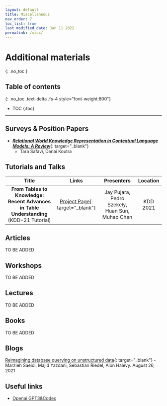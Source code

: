 ```yaml
---
layout: default
title: Miscellaneous
nav_order: 7
toc_list: true
last_modified_date: Jan 11 2022
permalink: /misc/
---
```

# Additional materials
{: .no_toc }

## Table of contents
{: .no_toc .text-delta .fs-4 style="font-weight:800"}

- TOC
{:toc}

---

## Surveys & Position Papers

- [***Relational World Knowledge Representation in Contextual Language Models: A Review***](https://arxiv.org/abs/2104.05837){: target="_blank"}
    - Tara Safavi, Danai Koutra


## Tutorials and Talks 

| Title | Links | Presenters |  Location  | 
| :------------:| :-----: | :------: | :----------: |
| **From Tables to Knowledge: Recent Advances in Table Understanding** <br> (KDD-21 Tutorial) | [Project Page](https://usc-isi-i2.github.io/KDD21Tutorial/){: target="_blank"} | Jay Pujara, Pedro Szekely, Huan Sun, Muhao Chen |  KDD 2021 |



## Articles
TO BE ADDED

## Workshops
TO BE ADDED

## Lectures 
TO BE ADDED

## Books 
TO BE ADDED

## Blogs
[Reimagining database querying on unstructured data](https://ai.facebook.com/blog/using-ai-for-database-queries-on-any-unstructured-data-set/){: target="_blank"}
    - Marzieh Saeidi, Majid Yazdani, Sebastian Riedel, Alon Halevy. August 26, 2021



## Useful links
- [Openai GPT3&Codex](https://openai.com/api/)

